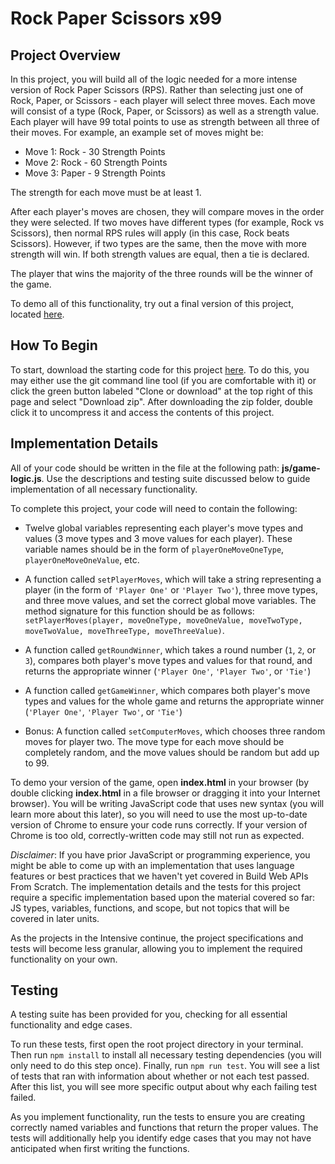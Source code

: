 # Rock Paper Scissors x99

## Project Overview

In this project, you will build all of the logic needed for a more intense version of
Rock Paper Scissors (RPS). Rather than selecting just one of Rock, Paper, or Scissors - each player
will select three moves. Each move will consist of a type (Rock, Paper, or Scissors) as well
as a strength value. Each player will have 99 total points to use as strength between all
three of their moves. For example, an example set of moves might be:

- Move 1: Rock - 30 Strength Points
- Move 2: Rock - 60 Strength Points
- Move 3: Paper - 9 Strength Points

The strength for each move must be at least 1.

After each player's moves are chosen, they will compare moves in the order they were selected. If two moves have different types (for example, Rock vs Scissors), then normal RPS rules will apply (in this case, Rock beats Scissors).
However, if two types are the same, then the move with more strength will win. If both strength values are
equal, then a tie is declared.

The player that wins the majority of the three rounds will be the winner of the game.

To demo all of this functionality, try out a final version of this project, located [here](https://s3.amazonaws.com/codecademy-content/programs/build-apis/projects/build-apis-project-1-rock-paper-scissors-x99/project/index.html).

## How To Begin

To start, download the starting code for this project [here](https://s3.amazonaws.com/codecademy-content/PRO/skill-paths/backend-javascript/projects/rock-paper-scissors-x99/project-1-rock-paper-scissors-x99-start.zip). To do this, you may either use the git command line tool
(if you are comfortable with it) or click the green button labeled "Clone or download" at the top right of this page and select "Download zip". After downloading the zip folder, double click it to uncompress it and access the contents of this project.

## Implementation Details

All of your code should be written in the file at the following path: **js/game-logic.js**. Use the descriptions and testing suite discussed below to guide implementation of all necessary functionality.

To complete this project, your code will need to contain the following:

- Twelve global variables representing each player's move types and values (3 move types and 3 move values for each player). These variable names should be in the form of `playerOneMoveOneType`, `playerOneMoveOneValue`, etc.

- A function called `setPlayerMoves`, which will take a string representing a player (in the form of `'Player One'` or `'Player Two'`), three move types, and three move values, and set the correct global move variables. The method signature for this function should be as follows: `setPlayerMoves(player, moveOneType, moveOneValue, moveTwoType, moveTwoValue, moveThreeType, moveThreeValue)`.

- A function called `getRoundWinner`, which takes a round number (`1`, `2`, or `3`), compares both player's move types and values for that round, and returns the appropriate winner (`'Player One'`, `'Player Two'`, or `'Tie'`)

- A function called `getGameWinner`, which compares both player's move
types and values for the whole game and returns the appropriate winner (`'Player One'`, `'Player Two'`, or `'Tie'`)

- Bonus: A function called `setComputerMoves`, which chooses three random moves for player two. The move type for each move should be completely random, and the move values should be random but add up to 99.

To demo your version of the game, open **index.html** in your browser (by double clicking **index.html** in a file browser or dragging it into your Internet browser). You will be writing
JavaScript code that uses new syntax (you will learn more about this later),
so you will need to use the most up-to-date version of Chrome to ensure your code runs correctly. If your
version of Chrome is too old, correctly-written code may still not run as expected.

*Disclaimer*: If you have prior JavaScript or programming experience, you might be able to come up with an implementation that uses language features or best practices that we haven't yet covered in Build Web APIs From Scratch. The implementation details and the tests for this project require a specific implementation based upon the material covered so far: JS types, variables, functions, and scope, but not topics that will be covered in later units.

As the projects in the Intensive continue, the project specifications and tests will become less granular, allowing you to implement the required functionality on your own.

## Testing

A testing suite has been provided for you, checking for all essential functionality and
edge cases.

To run these tests, first open the root project directory in your terminal. Then run `npm install` to install
all necessary testing dependencies (you will only need to do this step once).
Finally, run `npm run test`. You will see a list of tests that ran with information
about whether or not each test passed. After this list, you will see more specific output
about why each failing test failed.

As you implement functionality, run the tests to
ensure you are creating correctly named variables and functions that return the proper values.
The tests will additionally help you identify edge cases that you may not have anticipated when first writing the functions.

